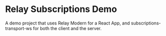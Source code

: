 # Relay Subscriptions Demo
A demo project that uses Relay Modern for a React App, and subscriptions-transport-ws for both the client and the server.

